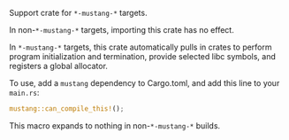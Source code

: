 Support crate for `*-mustang-*` targets.

In non-`*-mustang-*` targets, importing this crate has no effect.

In `*-mustang-*` targets, this crate automatically pulls in crates to perform
program initialization and termination, provide selected libc symbols, and
registers a global allocator.

To use, add a `mustang` dependency to Cargo.toml, and add this line to your
`main.rs`:

```rust
mustang::can_compile_this!();
```

This macro expands to nothing in non-`*-mustang-*` builds.
